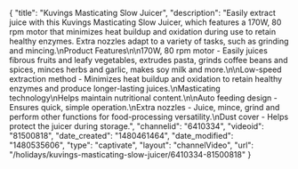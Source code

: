 {
    "title": "Kuvings Masticating Slow Juicer",
    "description": "Easily extract juice with this Kuvings Masticating Slow Juicer, which features a 170W, 80 rpm motor that minimizes heat buildup and oxidation during use to retain healthy enzymes. Extra nozzles adapt to a variety of tasks, such as grinding and mincing.\nProduct Features\n\n170W, 80 rpm motor - Easily juices fibrous fruits and leafy vegetables, extrudes pasta, grinds coffee beans and spices, minces herbs and garlic, makes soy milk and more.\n\nLow-speed extraction method - Minimizes heat buildup and oxidation to retain healthy enzymes and produce longer-lasting juices.\nMasticating technology\nHelps maintain nutritional content.\n\nAuto feeding design - Ensures quick, simple operation.\nExtra nozzles - Juice, mince, grind and perform other functions for food-processing versatility.\nDust cover - Helps protect the juicer during storage.",
    "channelid": "6410334",
    "videoid": "81500818",
    "date_created": "1480461464",
    "date_modified": "1480535606",
    "type": "captivate",
    "layout": "channelVideo",
    "url": "\/holidays\/kuvings-masticating-slow-juicer\/6410334-81500818"
}